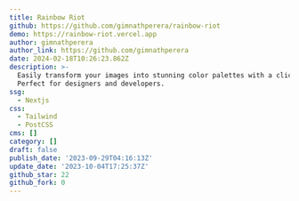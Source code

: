 ```yaml
---
title: Rainbow Riot
github: https://github.com/gimnathperera/rainbow-riot
demo: https://rainbow-riot.vercel.app
author: gimnathperera
author_link: https://github.com/gimnathperera
date: 2024-02-18T10:26:23.862Z
description: >-
  Easily transform your images into stunning color palettes with a click.
  Perfect for designers and developers.
ssg:
  - Nextjs
css:
  - Tailwind
  - PostCSS
cms: []
category: []
draft: false
publish_date: '2023-09-29T04:16:13Z'
update_date: '2023-10-04T17:25:37Z'
github_star: 22
github_fork: 0
---
```

